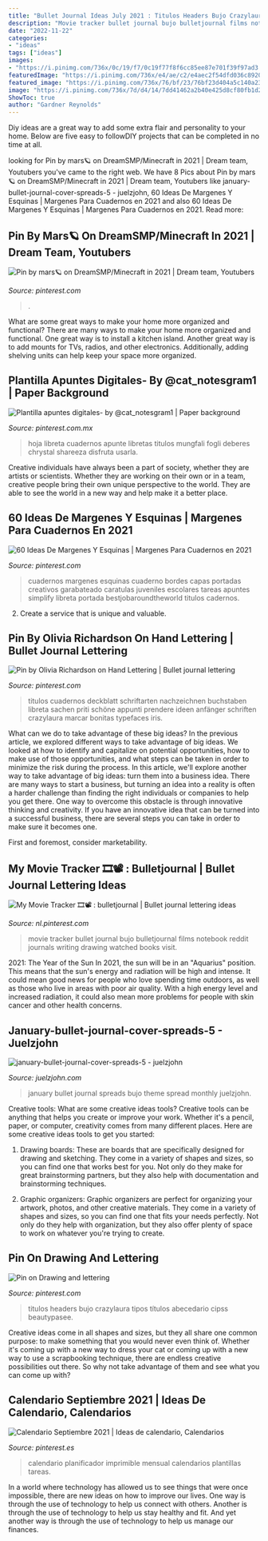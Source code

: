 ```yaml
---
title: "Bullet Journal Ideas July 2021 : Titulos Headers Bujo Crazylaura Tipos Títulos Abecedario Cipss Beautypasee"
description: "Movie tracker bullet journal bujo bulletjournal films notebook reddit journals writing drawing watched books visit"
date: "2022-11-22"
categories:
- "ideas"
tags: ["ideas"]
images:
- "https://i.pinimg.com/736x/0c/19/f7/0c19f77f8f6cc85ee87e701f39f97ad3.jpg"
featuredImage: "https://i.pinimg.com/736x/e4/ae/c2/e4aec2f54dfd036c8920ad1f2b188e57.jpg"
featured_image: "https://i.pinimg.com/736x/76/bf/23/76bf23d404a5c140a233a401e4433d35.jpg"
image: "https://i.pinimg.com/736x/7d/d4/14/7dd41462a2b40e425d8cf80fb1d2d817.jpg"
ShowToc: true
author: "Gardner Reynolds"
---
```



Diy ideas are a great way to add some extra flair and personality to your home. Below are five easy to followDIY projects that can be completed in no time at all.

	

		
looking for Pin by mars🪐 on DreamSMP/Minecraft in 2021 | Dream team, Youtubers you've came to the right web. We have 8 Pics about Pin by mars🪐 on DreamSMP/Minecraft in 2021 | Dream team, Youtubers like january-bullet-journal-cover-spreads-5 - juelzjohn, 60 Ideas De Margenes Y Esquinas | Margenes Para Cuadernos en 2021 and also 60 Ideas De Margenes Y Esquinas | Margenes Para Cuadernos en 2021. Read more:
		
    
## Pin By Mars🪐 On DreamSMP/Minecraft In 2021 | Dream Team, Youtubers

<img loading=lazy src="https://i.pinimg.com/736x/8c/87/bc/8c87bc7e75c5b89254f775a978463414.jpg" onerror="this.onerror=null;this.src='https://tse3.mm.bing.net/th?id=OIP.b_jmRP0shZesVAu32INBJQHaD6&amp;pid=15.1';" alt="Pin by mars🪐 on DreamSMP/Minecraft in 2021 | Dream team, Youtubers">

_Source: pinterest.com_

>. 

	

What are some great ways to make your home more organized and functional?
There are many ways to make your home more organized and functional. One great way is to install a kitchen island. Another great way is to add mounts for TVs, radios, and other electronics. Additionally, adding shelving units can help keep your space more organized.

    
## Plantilla Apuntes Digitales- By @cat_notesgram1 | Paper Background

<img loading=lazy src="https://i.pinimg.com/736x/7d/d4/14/7dd41462a2b40e425d8cf80fb1d2d817.jpg" onerror="this.onerror=null;this.src='https://tse2.mm.bing.net/th?id=OIP.KA9MF0z_8fZXUlywt4gMrQHaKm&amp;pid=15.1';" alt="Plantilla apuntes digitales- by @cat_notesgram1 | Paper background">

_Source: pinterest.com.mx_

>hoja libreta cuadernos apunte libretas titulos mungfali fogli deberes chrystal shareeza disfruta usarla. 

	

Creative individuals have always been a part of society, whether they are artists or scientists. Whether they are working on their own or in a team, creative people bring their own unique perspective to the world. They are able to see the world in a new way and help make it a better place.

    
## 60 Ideas De Margenes Y Esquinas | Margenes Para Cuadernos En 2021

<img loading=lazy src="https://i.pinimg.com/736x/0c/19/f7/0c19f77f8f6cc85ee87e701f39f97ad3.jpg" onerror="this.onerror=null;this.src='https://tse2.mm.bing.net/th?id=OIP.YwmiUniN2ere8sI0N6PRAgAAAA&amp;pid=15.1';" alt="60 Ideas De Margenes Y Esquinas | Margenes Para Cuadernos en 2021">

_Source: pinterest.com_

>cuadernos margenes esquinas cuaderno bordes capas portadas creativos garabateado caratulas juveniles escolares tareas apuntes simplify libreta portada bestjobaroundtheworld titulos cadernos. 

	

2. Create a service that is unique and valuable.

    
## Pin By Olivia Richardson On Hand Lettering | Bullet Journal Lettering

<img loading=lazy src="https://i.pinimg.com/736x/76/bf/23/76bf23d404a5c140a233a401e4433d35.jpg" onerror="this.onerror=null;this.src='https://tse3.mm.bing.net/th?id=OIP.QwnacT8IQzyADKeayZyO_wHaLH&amp;pid=15.1';" alt="Pin by Olivia Richardson on Hand Lettering | Bullet journal lettering">

_Source: pinterest.com_

>titulos cuadernos deckblatt schriftarten nachzeichnen buchstaben libreta sachen priti schöne appunti prendere ideen anfänger schriften crazylaura marcar bonitas typefaces iris. 

	

What can we do to take advantage of these big ideas?
In the previous article, we explored different ways to take advantage of big ideas. We looked at how to identify and capitalize on potential opportunities, how to make use of those opportunities, and what steps can be taken in order to minimize the risk during the process. In this article, we'll explore another way to take advantage of big ideas: turn them into a business idea.
There are many ways to start a business, but turning an idea into a reality is often a harder challenge than finding the right individuals or companies to help you get there. One way to overcome this obstacle is through innovative thinking and creativity. If you have an innovative idea that can be turned into a successful business, there are several steps you can take in order to make sure it becomes one. 

First and foremost, consider marketability.

    
## My Movie Tracker 🎞📽 : Bulletjournal | Bullet Journal Lettering Ideas

<img loading=lazy src="https://i.pinimg.com/736x/e4/ae/c2/e4aec2f54dfd036c8920ad1f2b188e57.jpg" onerror="this.onerror=null;this.src='https://tse4.mm.bing.net/th?id=OIP.g2NM7tEmcstgSs2bKMWzTAHaJ4&amp;pid=15.1';" alt="My Movie Tracker 🎞📽 : bulletjournal | Bullet journal lettering ideas">

_Source: nl.pinterest.com_

>movie tracker bullet journal bujo bulletjournal films notebook reddit journals writing drawing watched books visit. 

	

2021: The Year of the Sun
In 2021, the sun will be in an "Aquarius" position. This means that the sun's energy and radiation will be high and intense. It could mean good news for people who love spending time outdoors, as well as those who live in areas with poor air quality. With a high energy level and increased radiation, it could also mean more problems for people with skin cancer and other health concerns.

    
## January-bullet-journal-cover-spreads-5 - Juelzjohn

<img loading=lazy src="https://juelzjohn.com/wp-content/uploads/2020/10/january-bullet-journal-cover-spreads-5.jpg" onerror="this.onerror=null;this.src='https://tse3.mm.bing.net/th?id=OIP.Zs2G2-KSIlPE27ES6ogzrQHaLH&amp;pid=15.1';" alt="january-bullet-journal-cover-spreads-5 - juelzjohn">

_Source: juelzjohn.com_

>january bullet journal spreads bujo theme spread monthly juelzjohn. 

	

Creative tools: What are some creative ideas tools?
Creative tools can be anything that helps you create or improve your work. Whether it's a pencil, paper, or computer, creativity comes from many different places. Here are some creative ideas tools to get you started:
1. Drawing boards: These are boards that are specifically designed for drawing and sketching. They come in a variety of shapes and sizes, so you can find one that works best for you. Not only do they make for great brainstorming partners, but they also help with documentation and brainstorming techniques.

2. Graphic organizers: Graphic organizers are perfect for organizing your artwork, photos, and other creative materials. They come in a variety of shapes and sizes, so you can find one that fits your needs perfectly. Not only do they help with organization, but they also offer plenty of space to work on whatever you're trying to create.

    
## Pin On Drawing And Lettering

<img loading=lazy src="https://i.pinimg.com/736x/2a/a9/6f/2aa96ff9bbc0292af338a05f42513856.jpg" onerror="this.onerror=null;this.src='https://tse4.mm.bing.net/th?id=OIP.sK5oxl7s-OVyozp0Ojm6gQHaLH&amp;pid=15.1';" alt="Pin on Drawing and lettering">

_Source: pinterest.com_

>titulos headers bujo crazylaura tipos títulos abecedario cipss beautypasee. 

	

Creative ideas come in all shapes and sizes, but they all share one common purpose: to make something that you would never even think of. Whether it's coming up with a new way to dress your cat or coming up with a new way to use a scrapbooking technique, there are endless creative possibilities out there. So why not take advantage of them and see what you can come up with?

    
## Calendario Septiembre 2021 | Ideas De Calendario, Calendarios

<img loading=lazy src="https://i.pinimg.com/736x/4c/f2/74/4cf27428c73a4ced517fcdb8d1ca535a.jpg" onerror="this.onerror=null;this.src='https://tse2.mm.bing.net/th?id=OIP.Ncv8omoSW5G_ZrEm01--BwHaLc&amp;pid=15.1';" alt="Calendario Septiembre 2021 | Ideas de calendario, Calendarios">

_Source: pinterest.es_

>calendario planificador imprimible mensual calendarios plantillas tareas. 

	

In a world where technology has allowed us to see things that were once impossible, there are new ideas on how to improve our lives. One way is through the use of technology to help us connect with others. Another is through the use of technology to help us stay healthy and fit. And yet another way is through the use of technology to help us manage our finances.

